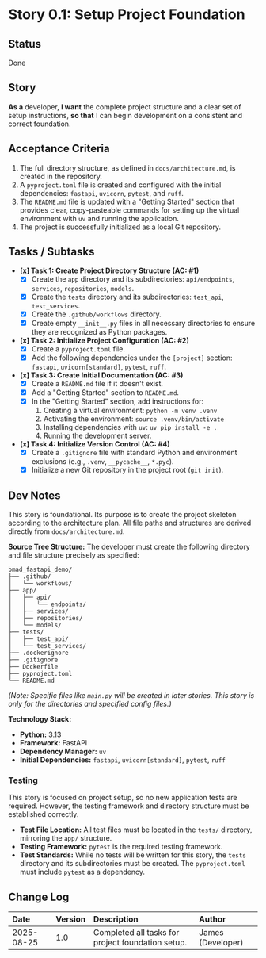# Story 0.1: Setup Project Foundation

## Status
Done

## Story
**As a** developer,
**I want** the complete project structure and a clear set of setup instructions,
**so that** I can begin development on a consistent and correct foundation.

## Acceptance Criteria
1. The full directory structure, as defined in `docs/architecture.md`, is created in the repository.
2. A `pyproject.toml` file is created and configured with the initial dependencies: `fastapi`, `uvicorn`, `pytest`, and `ruff`.
3. The `README.md` file is updated with a "Getting Started" section that provides clear, copy-pasteable commands for setting up the virtual environment with `uv` and running the application.
4. The project is successfully initialized as a local Git repository.

## Tasks / Subtasks
*   **[x] Task 1: Create Project Directory Structure (AC: #1)**
    *   [x] Create the `app` directory and its subdirectories: `api/endpoints`, `services`, `repositories`, `models`.
    *   [x] Create the `tests` directory and its subdirectories: `test_api`, `test_services`.
    *   [x] Create the `.github/workflows` directory.
    *   [x] Create empty `__init__.py` files in all necessary directories to ensure they are recognized as Python packages.

*   **[x] Task 2: Initialize Project Configuration (AC: #2)**
    *   [x] Create a `pyproject.toml` file.
    *   [x] Add the following dependencies under the `[project]` section: `fastapi`, `uvicorn[standard]`, `pytest`, `ruff`.

*   **[x] Task 3: Create Initial Documentation (AC: #3)**
    *   [x] Create a `README.md` file if it doesn't exist.
    *   [x] Add a "Getting Started" section to `README.md`.
    *   [x] In the "Getting Started" section, add instructions for:
        1.  Creating a virtual environment: `python -m venv .venv`
        2.  Activating the environment: `source .venv/bin/activate`
        3.  Installing dependencies with `uv`: `uv pip install -e .`
        4.  Running the development server.

*   **[x] Task 4: Initialize Version Control (AC: #4)**
    *   [x] Create a `.gitignore` file with standard Python and environment exclusions (e.g., `.venv`, `__pycache__`, `*.pyc`).
    *   [x] Initialize a new Git repository in the project root (`git init`).

## Dev Notes
This story is foundational. Its purpose is to create the project skeleton according to the architecture plan. All file paths and structures are derived directly from `docs/architecture.md`.

**Source Tree Structure:**
The developer must create the following directory and file structure precisely as specified:

```
bmad_fastapi_demo/
├── .github/
│   └── workflows/
├── app/
│   ├── api/
│   │   └── endpoints/
│   ├── services/
│   ├── repositories/
│   └── models/
├── tests/
│   ├── test_api/
│   └── test_services/
├── .dockerignore
├── .gitignore
├── Dockerfile
├── pyproject.toml
└── README.md
```
*(Note: Specific files like `main.py` will be created in later stories. This story is only for the directories and specified config files.)*

**Technology Stack:**
*   **Python:** 3.13
*   **Framework:** FastAPI
*   **Dependency Manager:** `uv`
*   **Initial Dependencies:** `fastapi`, `uvicorn[standard]`, `pytest`, `ruff`

### Testing
This story is focused on project setup, so no new application tests are required. However, the testing framework and directory structure must be established correctly.

*   **Test File Location:** All test files must be located in the `tests/` directory, mirroring the `app/` structure.
*   **Testing Framework:** `pytest` is the required testing framework.
*   **Test Standards:** While no tests will be written for this story, the `tests` directory and its subdirectories must be created. The `pyproject.toml` must include `pytest` as a dependency.

## Change Log
| Date | Version | Description | Author |
| :--- | :--- | :--- | :--- |
| 2025-08-25 | 1.0 | Completed all tasks for project foundation setup. | James (Developer) |
